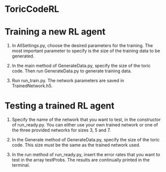 # ToricCodeRL

# Training a new RL agent
1) In AllSettings.py, choose the desired parameters for the training. The most important parameter to specify is the size of the training data to be generated.

2) In the main method of GenerateData.py, specify the size of the toric code. Then run GenerateData.py to generate training data.

3) Run run_train.py. The network parameters are saved in TrainedNetwork.h5. 

# Testing a trained RL agent
1) Specify the name of the network that you want to test, in the constructor of run_ready.py. You can either use your own trained network or one of the three provided networks for sizes 3, 5 and 7.

2) In the Generate method of GenerateData.py, specify the size of the toric code. This size must be the same as the trained network used.

3) In the run method of run_ready.py, insert the error rates that you want to test in the array testProbs. The results are continually printed in the terminal.
